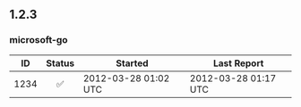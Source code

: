 <!-- BEGIN section generated by go-infra './cmd/releasego report'. -->

## 1.2.3

### microsoft-go

| ID | Status | Started | Last Report |
| --- | :---: | --- | --- |
| 1234 | ✅ | 2012-03-28 01:02 UTC | 2012-03-28 01:17 UTC |

<!-- DATA [
  {
    "ID": "1234",
    "Version": "1.2.3",
    "Name": "microsoft-go",
    "URL": "",
    "Status": "✅",
    "LastUpdate": "2012-03-28T01:17:03Z",
    "StartTime": "2012-03-28T01:02:03Z"
  }
] DATA -->
<!-- END section generated by go-infra './cmd/releasego report'. -->